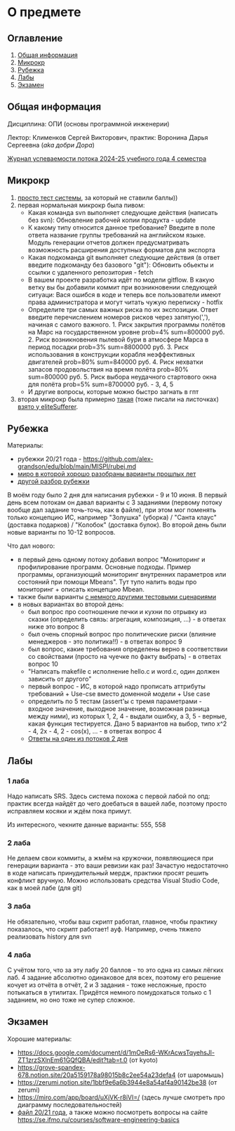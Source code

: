 # О предмете

## Оглавление

1. [Общая информация](#info)
2. [Микрокр](#microkr)
3. [Рубежка](#rubez)
4. [Лабы](#labs)
5. [Экзамен](#exam)

## Общая информация <a name="info"></a>

Дисциплина: ОПИ (основы программной инженерии)

Лектор: Клименков Сергей Викторович, практик: Воронина Дарья Сергеевна (_aka добри Дора_)

[Журнал успеваемости потока 2024-25 учебного года 4 семестра](https://docs.google.com/spreadsheets/d/1J4CJTEE185eR_LpWSQquGP7Rd6oErDuMxsUXKgmSGgI/edit?gid=1973567039#gid=1973567039)

## Микрокр <a name="microkr"></a>

1. [просто тест системы](./mk0.pdf), за который не ставили баллы))
2. первая нормальная микрокр была пивом:
   - Какая команда svn выполняет следующие действия (написать без svn): Обновление рабочей копии продукта - update
   - К какому типу относится данное требование? Введите в поле ответа название группы требований на английском языке. Модуль генерации отчетов должен предусматривать возможность расширения доступных форматов для экспорта
   - Какая подкоманда git выполняет следующие действия (в ответ введите подкоманду без базового "git"): Обновить обьекты и ссылки с удаленного репозитория - fetch
   - В вашем проекте разработка идёт по модели gitflow. В какую ветку вы бы добавили коммит при возникновении следующей ситуаци: Вася ошибся в коде и теперь все пользователи имеют права администратора и могут читать чужую переписку - hotfix
   - Определите три самых важных риска по их экспозиции. Ответ введите перечислением номеров рисков через запятую(','), начиная с самого важного. 1. Риск закрытия программы полётов на Марс на государственном уровне prob=4% sum=800000 руб. 2. Риск возникновения пылевой бури в атмосфере Марса в период посадки prob=3% sum=8800000 руб. 3. Риск использования в конструкции корабля неэффективных двигателей prob=80% sum=840000 руб. 4. Риск нехватки запасов продовольствия на время полёта prob=80% sum=800000 руб. 5. Риск выбора неудачного стартового окна для полёта prob=5% sum=8700000 руб. - 3, 4, 5
   - И другие вопросы, которые можно быстро загнать в гпт
3. вторая микрокр была примерно [такая](./mk2.md) (тоже писали на листочках) [взято у eliteSufferer](https://github.com/eliteSufferer/ITMO_Studies/blob/main/OPI/mk1.md).

## Рубежка <a name="rubez"></a>

Материалы:
- рубежки 20/21 года - https://github.com/alex-grandson/edu/blob/main/MISPI/rubej.md
- [миро в которой хорошо разобраны варианты прошлых лет](https://miro.com/app/board/uXjVK-r8iVI=/)
- [другой разбор рубежки](./razbor.pdf)

В моём году было 2 дня для написания рубежки - 9 и 10 июня. В первый день всем потокам он давал варианты с 3 заданиями (первому потоку вообще дал задание точь-точь, как в файле), при этом мог поменять только концепцию ИС, например "Золушка" (уборка) / "Санта клаус" (доставка подарков) / "Колобок" (доставка булок). Во второй день были новые варианты по 10-12 вопросов. 

Что дал нового: 
- в первый день одному потоку добавил вопрос "Мониторинг и профилирование программ. Основные подходы. Пример программы, организующий мониторинг внутренних параметров или состояний при помощи Mbeans". Тут тупо налить воды про мониторинг + описать концепцию Mbean.
- также были варианты [с немного другими тестовыми сценариями](./other-tests.jpg)
- в новых вариантах во второй день:
  - был вопрос про соотношение печки и кухни по отрывку из сказки (определить связь: агрегация, композиция, ...) - в ответах ниже это вопрос 8
  - был очень спорный вопрос про политические риски (влияние менеджеров - это политика!!) - в ответах вопрос 9
  - был вопрос, какие требования определены верно в соответствии со свойствами (просто на чуечке по факту выбрать) - в ответах вопрос 10
  - "Написать makefile с исполнение hello.c и word.c, один должен зависить от другого"
  - первый вопрос - ИС, в которой надо прописать аттрибуты требований + Use-cse вместо доменной модели + Use case
  - определить по 5 тестам (assert'ы с тремя параметрами - входное значение, выходное значение, возможная разница между ними), из которых 1, 2, 4 - выдали ошибку, а 3, 5 - верные, какая функция тестируется. Дано 5 вариантов на выбор, типо x^2 - 4, 2x - 4, 2 - cos(x), ... - в ответах вопрос 4
  - [Ответы на один из потоков 2 дня](./answers-rubez.jpg)

## Лабы <a name="labs"></a>

### 1 лаба

Надо написать SRS. Здесь система похожа с первой лабой по опд: практик всегда найдёт до чего доебаться в вашей лабе, поэтому просто исправляем косяки и ждём пока примут.

Из интересного, чекните данные варианты: 555, 558

### 2 лаба

Не делаем свои коммиты, а жмём на кружочки, появляющиеся при генерации варианта - это ваши ревизии как раз! Зачастую недостаточно в коде написать принудительный мердж, практики просят решить конфликт вручную. Можно использовать средства Visual Studio Code, как в моей лабе (для git)

### 3 лаба

Не обязательно, чтобы ваш скрипт работал, главное, чтобы практику показалось, что скрипт работает! ауф. Например, очень тяжело реализовать history для svn

### 4 лаба

С учётом того, что за эту лабу 20 баллов - то это одна из самых лёгких лаб. 4 задание абсолютно одинаковое для всех, поэтому его решение кочует из отчёта в отчёт, 2 и 3 задания - тоже несложные, просто потыкаться в утилитах. Придётся немного помудохаться только с 1 заданием, но оно тоже не супер сложное.

## Экзамен <a name="exam"></a>

Хорошие материалы:
- https://docs.google.com/document/d/1mOeRs6-WKrAcwsTqyehsJl-ZT1zrzSXlnEm61GQfQBA/edit?tab=t.0 (от kyoto)
- https://grove-spandex-678.notion.site/20a5159178a98015b8c2ee54a23defa4 (от шаромышь)
- https://zerumi.notion.site/1bbf9e6a6b3944e8a54af4a90142be38 (от zerumi)
- https://miro.com/app/board/uXjVK-r8iVI=/ (здесь лучше смотреть про диаграмму последовательностей)
- [файл 20/21 года](./2021-voprosy-k-ekzamenu.pdf), а также можно посмотреть вопросы на сайте https://se.ifmo.ru/courses/software-engineering-basics
